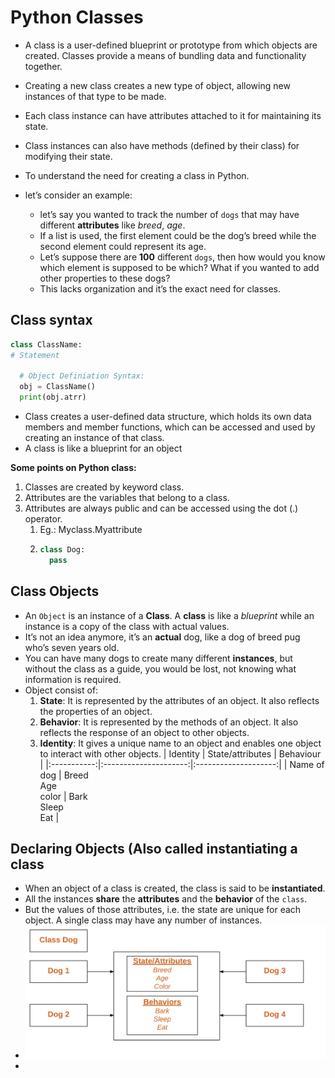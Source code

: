 # Python Classes

- A class is a user-defined blueprint or prototype from which objects are created. Classes provide a means of bundling data and functionality together.
- Creating a new class creates a new type of object, allowing new instances of that type to be made.
- Each class instance can have attributes attached to it for maintaining its state.
- Class instances can also have methods (defined by their class) for modifying their state.

- To understand the need for creating a class in Python.
- let’s consider an example:
  - let’s say you wanted to track the number of `dogs` that may have different **attributes** like *breed*, *age*.
  - If a list is used, the first element could be the dog’s breed while the second element could represent its age.
  - Let’s suppose there are **100** different `dogs`, then how would you know which element is supposed to be which? What if you wanted to add other properties to these dogs?
  - This lacks organization and it’s the exact need for classes.

## Class syntax

```py
class ClassName:
# Statement

  # Object Definiation Syntax:
  obj = ClassName()
  print(obj.atrr)
```

- Class creates a user-defined data structure, which holds its own data members and member functions, which can be accessed and used by creating an instance of that class.
- A class is like a blueprint for an object

**Some points on Python class:**
1. Classes are created by keyword class.
2. Attributes are the variables that belong to a class.
3. Attributes are always public and can be accessed using the dot (.) operator.
   1. Eg.: Myclass.Myattribute
   2. ```py
      class Dog:
        pass
      ```

## Class Objects

- An `Object` is an instance of a **Class**. A **class** is like a *blueprint* while an instance is a copy of the class with actual values.
- It’s not an idea anymore, it’s an **actual** dog, like a dog of breed pug who’s seven years old.
- You can have many dogs to create many different **instances**, but without the class as a guide, you would be lost, not knowing what information is required.
- Object consist of:
  1. **State**: It is represented by the attributes of an object. It also reflects the properties of an object.
  2. **Behavior**: It is represented by the methods of an object. It also reflects the response of an object to other objects.
  3. **Identity**: It gives a unique name to an object and enables one object to interact with other objects.
|   Identity  |    State/attributes   |       Behaviour      |
|:-----------:|:---------------------:|:--------------------:|
| Name of dog | Breed<br>Age<br>color | Bark<br>Sleep<br>Eat |

## Declaring Objects (Also called instantiating a class

- When an object of a class is created, the class is said to be **instantiated**.
- All the instances **share** the **attributes** and the **behavior** of the `class`.
- But the values of those attributes, i.e. the state are unique for each object. A single class may have any number of instances.
- ![alt text](./assets/classes%20instances.png)
- 